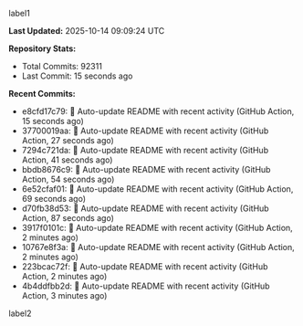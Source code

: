 
label1 
<!-- ACTIVITY_START -->
**Last Updated:** 2025-10-14 09:09:24 UTC

**Repository Stats:**
- Total Commits: 92311
- Last Commit: 15 seconds ago

**Recent Commits:**
- e8cfd17c79: 🤖 Auto-update README with recent activity (GitHub Action, 15 seconds ago)
- 37700019aa: 🤖 Auto-update README with recent activity (GitHub Action, 27 seconds ago)
- 7294c721da: 🤖 Auto-update README with recent activity (GitHub Action, 41 seconds ago)
- bbdb8676c9: 🤖 Auto-update README with recent activity (GitHub Action, 54 seconds ago)
- 6e52cfaf01: 🤖 Auto-update README with recent activity (GitHub Action, 69 seconds ago)
- d70fb38d53: 🤖 Auto-update README with recent activity (GitHub Action, 87 seconds ago)
- 3917f0101c: 🤖 Auto-update README with recent activity (GitHub Action, 2 minutes ago)
- 10767e8f3a: 🤖 Auto-update README with recent activity (GitHub Action, 2 minutes ago)
- 223bcac72f: 🤖 Auto-update README with recent activity (GitHub Action, 2 minutes ago)
- 4b4ddfbb2d: 🤖 Auto-update README with recent activity (GitHub Action, 3 minutes ago)
<!-- ACTIVITY_END -->

label2
